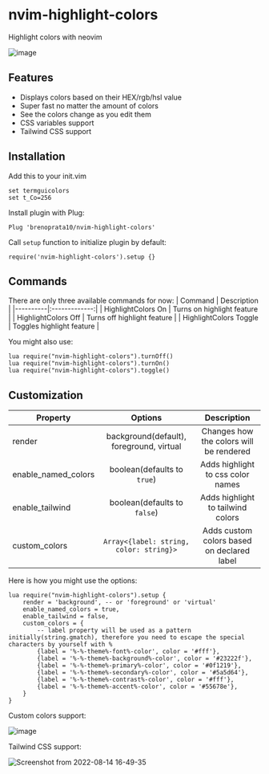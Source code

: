 # nvim-highlight-colors
Highlight colors with neovim

![image](https://github.com/brenoprata10/nvim-highlight-colors/assets/26099427/53a342a8-af88-4a18-961b-73f2a2cd4b2a)

## Features
- Displays colors based on their HEX/rgb/hsl value
- Super fast no matter the amount of colors
- See the colors change as you edit them
- CSS variables support
- Tailwind CSS support

## Installation
Add this to your init.vim
```
set termguicolors
set t_Co=256
```

Install plugin with Plug:
```
Plug 'brenoprata10/nvim-highlight-colors'
```

Call `setup` function to initialize plugin by default:
```
require('nvim-highlight-colors').setup {}
```

## Commands
There are only three available commands for now:
| Command   |      Description      |
|----------|:-------------:|
| HighlightColors On |  Turns on highlight feature |
| HighlightColors Off |  Turns off highlight feature   |
| HighlightColors Toggle |  Toggles highlight feature   |

You might also use:
```
lua require("nvim-highlight-colors").turnOff()
lua require("nvim-highlight-colors").turnOn()
lua require("nvim-highlight-colors").toggle()
```

## Customization
| Property |      Options      | Description
|----------|:-------------:|:----------:|
| render |  background(default), foreground, virtual | Changes how the colors will be rendered |
| enable_named_colors |  boolean(defaults to `true`) | Adds highlight to css color names |
| enable_tailwind |  boolean(defaults to `false`) | Adds highlight to tailwind colors |
| custom_colors | `Array<{label: string, color: string}>` | Adds custom colors based on declared label |

Here is how you might use the options:
```
lua require("nvim-highlight-colors").setup {
	render = 'background', -- or 'foreground' or 'virtual'
	enable_named_colors = true,
	enable_tailwind = false,
	custom_colors = {
		-- label property will be used as a pattern initially(string.gmatch), therefore you need to escape the special characters by yourself with % 
		{label = '%-%-theme%-font%-color', color = '#fff'},
		{label = '%-%-theme%-background%-color', color = '#23222f'},
		{label = '%-%-theme%-primary%-color', color = '#0f1219'},
		{label = '%-%-theme%-secondary%-color', color = '#5a5d64'},
		{label = '%-%-theme%-contrast%-color', color = '#fff'},
		{label = '%-%-theme%-accent%-color', color = '#55678e'},
	}
}
```
Custom colors support:

![image](https://user-images.githubusercontent.com/26099427/227793884-ebabe163-0e19-4be6-8bf6-e4a904de5e6d.png)

Tailwind CSS support:

![Screenshot from 2022-08-14 16-49-35](https://user-images.githubusercontent.com/26099427/184542562-855fcdd4-c08d-4805-b756-8cbbf442382f.png)
